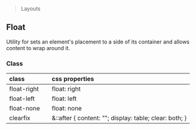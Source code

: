 > Layouts

## Float

Utility for sets an element's placement to a side of its container and allows content to wrap around it.

### Class

| class |  | css properties |
|:--|:--|:--|
| float-right |  | float: right |
| float-left |  | float: left |
| float-none |  | float: none |
| clearfix |  | &::after { content: ""; display: table; clear: both; } |

